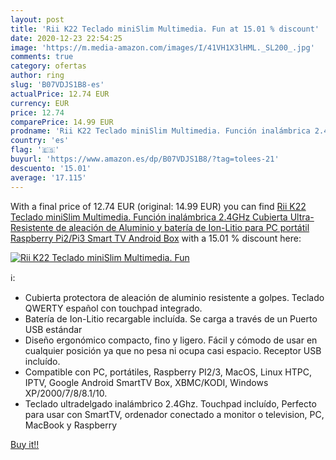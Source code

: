 ```yaml
---
layout: post
title: 'Rii K22 Teclado miniSlim Multimedia. Fun at 15.01 % discount'
date: 2020-12-23 22:54:25
image: 'https://m.media-amazon.com/images/I/41VH1X3lHML._SL200_.jpg'
comments: true
category: ofertas
author: ring
slug: 'B07VDJS1B8-es'
actualPrice: 12.74 EUR
currency: EUR
price: 12.74
comparePrice: 14.99 EUR
prodname: 'Rii K22 Teclado miniSlim Multimedia. Función inalámbrica 2.4GHz  Cubierta Ultra-Resistente de aleación de Aluminio y batería de Ion-Litio para PC  portátil  Raspberry Pi2/Pi3  Smart TV  Android Box'
country: 'es'
flag: '🇪🇸'
buyurl: 'https://www.amazon.es/dp/B07VDJS1B8/?tag=tolees-21'
descuento: '15.01'
average: '17.115'
---
```


With a final price of 12.74 EUR (original: 14.99 EUR) you can find [Rii K22 Teclado miniSlim Multimedia. Función inalámbrica 2.4GHz  Cubierta Ultra-Resistente de aleación de Aluminio y batería de Ion-Litio para PC  portátil  Raspberry Pi2/Pi3  Smart TV  Android Box](https://www.amazon.es/dp/B07VDJS1B8/?tag=tolees-21) with a  15.01 % discount here:

[![Rii K22 Teclado miniSlim Multimedia. Fun](https://m.media-amazon.com/images/I/41VH1X3lHML._SL200_.jpg)](https://www.amazon.es/dp/B07VDJS1B8/?tag=tolees-21)

ℹ️:

- Cubierta protectora de aleación de aluminio resistente a golpes. Teclado QWERTY español con touchpad integrado.
- Batería de Ion-Litio recargable incluída. Se carga a través de un Puerto USB estándar
- Diseño ergonómico compacto, fino y ligero. Fácil y cómodo de usar en cualquier posición ya que no pesa ni ocupa casi espacio. Receptor USB incluído.
- Compatible con PC, portátiles, Raspberry PI2/3, MacOS, Linux HTPC, IPTV, Google Android SmartTV Box, XBMC/KODI, Windows XP/2000/7/8/8.1/10.
- Teclado ultradelgado inalámbrico 2.4Ghz. Touchpad incluído, Perfecto para usar con SmartTV, ordenador conectado a monitor o television, PC, MacBook y Raspberry

[Buy it!!](https://www.amazon.es/dp/B07VDJS1B8/?tag=tolees-21)
